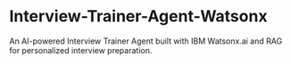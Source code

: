 # Interview-Trainer-Agent-Watsonx
An AI-powered Interview Trainer Agent built with IBM Watsonx.ai and RAG for personalized interview preparation.
